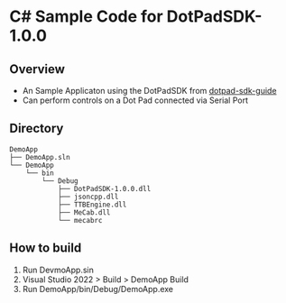 # C# Sample Code for DotPadSDK-1.0.0

## Overview
* An Sample Applicaton using the DotPadSDK from [dotpad-sdk-guide](https://github.com/dotincorp/dotpad-sdk-guide)
* Can perform controls on a Dot Pad connected via Serial Port


## Directory
```
DemoApp
├── DemoApp.sln
└── DemoApp
    └── bin
        └── Debug
            ├── DotPadSDK-1.0.0.dll
            ├── jsoncpp.dll 
            ├── TTBEngine.dll
            ├── MeCab.dll
            └── mecabrc             
```

## How to build
1. Run DevmoApp.sin
2. Visual Studio 2022 > Build > DemoApp Build
3. Run DemoApp/bin/Debug/DemoApp.exe